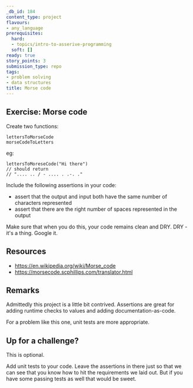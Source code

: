 ```yaml
---
_db_id: 184
content_type: project
flavours:
- any_language
prerequisites:
  hard:
  - topics/intro-to-asserive-programming
  soft: []
ready: true
story_points: 3
submission_type: repo
tags:
- problem solving
- data structures
title: Morse code
---
```


## Exercise: Morse code

Create two functions:

```
lettersToMorseCode
morseCodeToLetters
```

eg:

```
lettersToMoreseCode("Hi there")
// should return
// ".... .. / - .... . .-. ."
```

Include the following assertions in your code:

- assert that the output and input both have the same number of characters represented
- assert that there are the right number of spaces represented in the output

Make sure that when you do this, your code remains clean and DRY. DRY - it's a thing. Google it.

## Resources

- https://en.wikipedia.org/wiki/Morse_code
- https://morsecode.scphillips.com/translator.html

## Remarks

Admittedly this project is a little bit contrived. Assertions are great for adding runtime checks to values and adding documentation-as-code.

For a problem like this one, unit tests are more appropriate. 

## Up for a challenge?

This is optional.

Add unit tests to your code. Leave the assertions in there just so that we can see that you know how to hit the requirements we laid out. But if you have some passing tests as well that would be sweet.